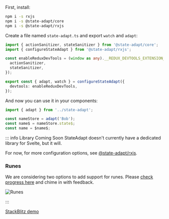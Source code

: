 First, install:

```sh
npm i -s rxjs
npm i -s @state-adapt/core
npm i -s @state-adapt/rxjs
```

Create a file named `state-adapt.ts` and export `watch` and `adapt`:

```ts
import { actionSanitizer, stateSanitizer } from '@state-adapt/core';
import { configureStateAdapt } from '@state-adapt/rxjs';

const enableReduxDevTools = (window as any).__REDUX_DEVTOOLS_EXTENSION__?.({
  actionSanitizer,
  stateSanitizer,
});

export const { adapt, watch } = configureStateAdapt({
  devtools: enableReduxDevTools,
});
```

And now you can use it in your components:

```ts
import { adapt } from '../state-adapt';

const nameStore = adapt('Bob');
const name$ = nameStore.state$;
const name = $name$;
```

::: info Library Coming Soon
StateAdapt doesn't currently have a dedicated library for Svelte, but it will.

For now, for more configuration options, see [@state-adapt/rxjs](/docs/rxjs).

### Runes

We are considering two options to add support for runes. Please [check progress here](https://github.com/state-adapt/state-adapt/issues/100) and chime in with feedback.

![Runes](https://i.ytimg.com/vi/RVnxF3j3N8U/maxresdefault.jpg)

:::

<!-- For more configuration options, see [@state-adapt/svelte](/docs/svelte). -->

[StackBlitz demo](https://stackblitz.com/edit/vitejs-vite-szsd3d?file=src%2Fadapt.function.ts,src%2Flib%2FCounter.svelte&terminal=dev)
